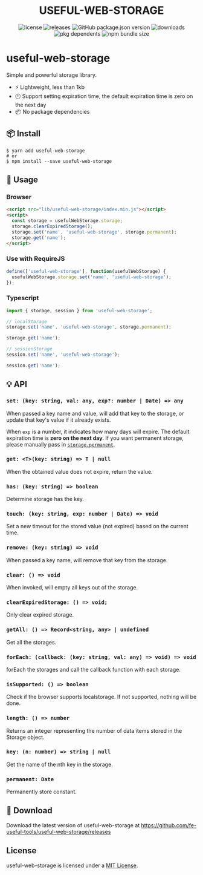 <p align="center">
  <h1 align="center"> USEFUL-WEB-STORAGE </h1>
</p>
<p align="center">
  <img alt="license" src="https://img.shields.io/npm/l/useful-web-storage?style=flat-square">
  <img alt="releases" src="https://badgen.net/github/releases/fe-useful-tools/useful-web-storage?style=flat-square">
  <img alt="GitHub package.json version" src="https://img.shields.io/github/package-json/v/fe-useful-tools/useful-web-storage?style=flat-square&colorB=51C838">
  <img alt="downloads" src="https://img.shields.io/npm/dt/useful-web-storage?style=flat-square">
  <img alt="pkg dependents" src="https://badgen.net/github/dependents-pkg/fe-useful-tools/useful-web-storage?style=flat-square">
  <img alt="npm bundle size" src="https://img.shields.io/bundlephobia/min/useful-web-storage?style=flat-square">
</p>

# useful-web-storage
Simple and powerful storage library.

- :zap: Lightweight, less than 1kb
- :clock12: Support setting expiration time, the default expiration time is zero on the next day
- :package: No package dependencies

## :package: Install

```shell
$ yarn add useful-web-storage
# or
$ npm install --save useful-web-storage
```

## :pencil: Usage

### Browser

```html
<script src="lib/useful-web-storage/index.min.js"></script>
<script>
  const storage = usefulWebStorage.storage;
  storage.clearExpiredStorage();
  storage.set('name', 'useful-web-storage', storage.permanent);
  storage.get('name');
</script>
```

### Use with RequireJS

```javascript
define(['useful-web-storage'], function(usefulWebStorage) {
  usefulWebStorage.storage.set('name', 'useful-web-storage');
});
```

### Typescript

```typescript
import { storage, session } from 'useful-web-storage';

// localStorage
storage.set('name', 'useful-web-storage', storage.permanent);

storage.get('name');

// sessionStorage
session.set('name', 'useful-web-storage');

session.get('name');
```

## :bulb: API

### `set: (key: string, val: any, exp?: number | Date) => any`

When passed a key name and value, will add that key to the storage, or update that key's value if it already exists.

When `exp` is a number, it indicates how many days will expire. The default expiration time is **zero on the next day**. If you want permanent storage, please manually pass in [`storage.permanent`](#permanent-date).

### `get: <T>(key: string) => T | null`

When the obtained value does not expire, return the value.

### `has: (key: string) => boolean`

Determine storage has the key.

### `touch: (key: string, exp: number | Date) => void`

Set a new timeout for the stored value (not expired) based on the current time.

### `remove: (key: string) => void`

When passed a key name, will remove that key from the storage.

### `clear: () => void`

When invoked, will empty all keys out of the storage.

### `clearExpiredStorage: () => void;`

Only clear expired storage.

### `getAll: () => Record<string, any> | undefined`

Get all the storages.

### `forEach: (callback: (key: string, val: any) => void) => void`

forEach the storages and call the callback function with each storage.

### `isSupported: () => boolean`

Check if the browser supports localstorage. If not supported, nothing will be done.

### `length: () => number`

Returns an integer representing the number of data items stored in the Storage object.

### `key: (n: number) => string | null`

Get the name of the nth key in the storage.

### `permanent: Date`

Permanently store constant.

## :rocket: Download

Download the latest version of useful-web-storage at https://github.com/fe-useful-tools/useful-web-storage/releases

## License

useful-web-storage is licensed under a [MIT License](https://github.com/fe-useful-tools/useful-web-storage/blob/master/LICENSE).
